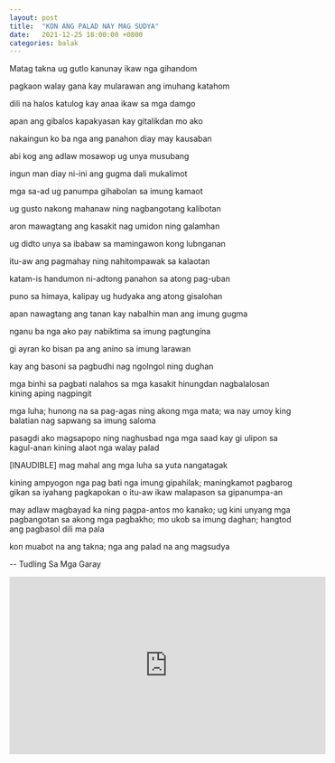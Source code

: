 ```yaml
---
layout: post
title:  "KON ANG PALAD NAY MAG SUDYA"
date:   2021-12-25 18:00:00 +0800
categories: balak
---
```


Matag takna ug gutlo kanunay ikaw nga gihandom

pagkaon walay gana kay mularawan ang imuhang katahom

dili na halos katulog kay anaa ikaw sa mga damgo

apan ang gibalos kapakyasan kay gitalikdan mo ako

nakaingun ko ba nga ang panahon diay may kausaban

abi kog ang adlaw mosawop ug unya musubang

ingun man diay ni-ini ang gugma dali mukalimot

mga sa-ad ug panumpa gihabolan sa imung kamaot

ug gusto nakong mahanaw ning nagbangotang kalibotan

aron mawagtang ang kasakit nag umidon ning galamhan

ug didto unya sa ibabaw sa mamingawon kong lubnganan

itu-aw ang pagmahay ning nahitompawak sa kalaotan

katam-is handumon ni-adtong panahon sa atong pag-uban

puno sa himaya, kalipay ug hudyaka ang atong gisalohan

apan nawagtang ang tanan kay nabalhin man ang imung gugma

nganu ba nga ako pay nabiktima sa imung pagtungína

gi ayran ko bisan pa ang anino sa imung larawan

kay ang basoni sa pagbudhi nag ngolngol ning dughan

mga binhi sa pagbati nalahos sa mga kasakit hinungdan nagbalalosan kining aping nagpingit

mga luha; hunong na sa pag-agas ning akong mga mata; wa nay umoy king balatian nag sapwang sa imung
saloma

pasagdi ako magsapopo ning naghusbad nga mga saad kay gi ulipon sa kagul-anan kining alaot nga walay palad

[INAUDIBLE] mag mahal ang mga luha sa yuta nangatagak

kining ampyogon nga pag bati nga imung gipahilak; maningkamot pagbarog gikan sa iyahang pagkapokan o itu-aw
ikaw malapason sa gipanumpa-an

may adlaw magbayad ka ning pagpa-antos mo kanako; ug kini unyang mga pagbangotan sa akong mga pagbakho;
mo ukob sa imung daghan; hangtod ang pagbasol dili ma pala

kon muabot na ang takna; nga ang palad na ang magsudya

-- Tudling Sa Mga Garay

<iframe src="https://www.facebook.com/plugins/video.php?height=314&href=https%3A%2F%2Fwww.facebook.com%2FKuya.Kard0%2Fvideos%2F212652403630317%2F&show_text=false&width=560&t=0" width="560" height="314" style="border:none;overflow:hidden" scrolling="no" frameborder="0" allowfullscreen="true" allow="autoplay; clipboard-write; encrypted-media; picture-in-picture; web-share" allowFullScreen="true"></iframe>